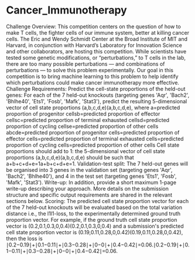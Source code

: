 # Cancer_Immunotherapy
Challenge Overview:
This competition centers on the question of how to make T cells, the fighter cells of our immune system, better at killing cancer cells. The Eric and Wendy Schmidt Center at the Broad Institute of MIT and Harvard, in conjunction with Harvard’s Laboratory for Innovation Science and other collaborators, are hosting this competition.
While scientists have tested some genetic modifications, or “perturbations,” to T cells in the lab, there are too many possible perturbations — and combinations of perturbations — to solve this problem experimentally. Our goal in this competition is to bring machine learning to this problem to help identify which perturbations could make cancer immunotherapy more effective.
Challenge Requirements:
Predict the cell-state proportions of the held-out genes: For each of the 7 held-out knockouts (targeting genes 'Aqr', 'Bach2', 'Bhlhe40', 'Ets1', 'Fosb', 'Mafk', 'Stat3'), predict the resulting 5-dimensional vector of cell state proportions (a,b,c,d,e)(a,b,c,d,e), where
a=predicted proportion of progenitor cellsb=predicted proportion of effector cellsc=predicted proportion of terminal exhausted cellsd=predicted proportion of cycling cellse=predicted proportion of other cells
abcde=predicted proportion of progenitor cells=predicted proportion of effector cells=predicted proportion of terminal exhausted cells=predicted proportion of cycling cells=predicted proportion of other cells​
Cell state proportions should add to 1: the 5-dimensional vector of cell state proportions (a,b,c,d,e)(a,b,c,d,e) should be such that a+b+c+d+e=1a+b+c+d+e=1.
Validation-test split: The 7 held-out genes will be organised into 3 genes in the validation set (targeting genes 'Aqr', 'Bach2', 'Bhlhe40'), and 4 in the test set (targeting genes 'Ets1', 'Fosb', 'Mafk', 'Stat3').
Write-up: In addition, provide a short maximum 1-page write-up describing your approach.
More details on the submission structure and specific output requirements are shared in the relevant sections below.
Scoring:
The predicted cell state proportion vector for each of the 7 held-out knockouts will be evaluated based on the total variation distance
i.e., the l1l1​-loss, to the experimentally determined ground truth proportion vector.
For example, if the ground truth cell state proportion vector is (0.2,0.1,0.3,0,0.4)(0.2,0.1,0.3,0,0.4) and a submission's predicted cell state proportion vector is (0.19,0.11,0.28,0,0.42)(0.19,0.11,0.28,0,0.42), then the loss is ∣0.2−0.19∣+∣0.1−0.11∣+∣0.3−0.28∣+∣0−0∣+∣0.4−0.42∣=0.06.∣0.2−0.19∣+∣0.1−0.11∣+∣0.3−0.28∣+∣0−0∣+∣0.4−0.42∣=0.06.

